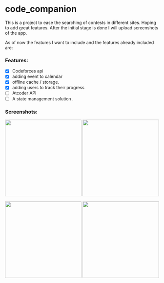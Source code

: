 # code_companion

This is a project to ease the searching of contests in different sites. Hoping to add great features. After the initial stage is done I will upload screenshots of the app.

As of now the features I want to include and the features already included are:
### **Features:**

- [x] Codeforces api
- [x] adding event to calendar
- [x] offline cache / storage.
- [x] adding users to track their progress
- [ ] Atcoder API
- [ ] A state management solution .

### **Screenshots:**
<p align="middle">
<img src="https://user-images.githubusercontent.com/28746490/193730907-99139dd8-eb70-4fbc-b49b-909273985ba8.png" width="250">
  <img src="https://user-images.githubusercontent.com/28746490/166094873-07bac2ef-0d34-4d19-b23a-a34af5d70eff.png" width="250">

  </p>
  <p align="middle">
<img src="https://user-images.githubusercontent.com/28746490/193730918-21020f1c-ca0b-4e06-a050-211ec5a325be.png" width="250">
<img src="https://user-images.githubusercontent.com/28746490/193730923-fe7dd9a8-9060-4754-87d4-79655ad0320f.png" width="250">
  </p>
